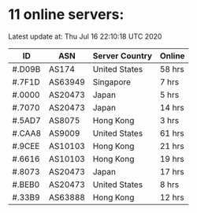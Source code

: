 # 11 online servers:

Latest update at: Thu Jul 16 22:10:18 UTC 2020

| ID | ASN | Server Country | Online |
| -- | --- | -------------- | ------ |
| #.D09B | AS174 | United States | 58 hrs |
| #.7F1D | AS63949 | Singapore | 7 hrs |
| #.0000 | AS20473 | Japan | 5 hrs |
| #.7070 | AS20473 | Japan | 14 hrs |
| #.5AD7 | AS8075 | Hong Kong | 3 hrs |
| #.CAA8 | AS9009 | United States | 61 hrs |
| #.9CEE | AS10103 | Hong Kong | 21 hrs |
| #.6616 | AS10103 | Hong Kong | 19 hrs |
| #.8073 | AS20473 | Japan | 17 hrs |
| #.BEB0 | AS20473 | United States | 8 hrs |
| #.33B9 | AS63888 | Hong Kong | 12 hrs |


